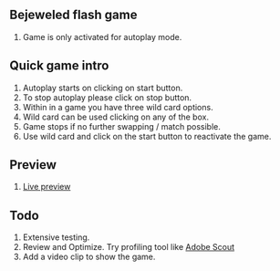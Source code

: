 ## Bejeweled flash game

1. Game is only activated for autoplay mode.

## Quick game intro

1. Autoplay starts on clicking on start button.
1. To stop autoplay please click on stop button.
1. Within in a game you have three wild card options.
1. Wild card can be used clicking on any of the box.
1. Game stops if no further swapping / match possible.
1. Use wild card and click on the start button to reactivate the game.

## Preview

1. [Live preview](http://samarpanda.com/jewel01/)


## Todo

1. Extensive testing.
1. Review and Optimize. Try profiling tool like [Adobe Scout](http://www.youtube.com/watch?v=NybbHVxfLLI)
1. Add a video clip to show the game.
